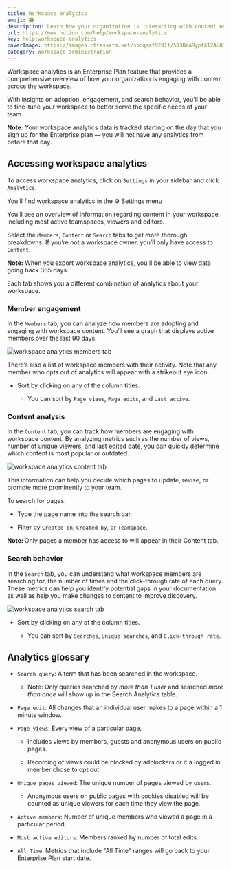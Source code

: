 ```yaml
---
title: Workspace analytics
emoji: 🗃
description: Learn how your organization is interacting with content on your workspace 🗃
url: https://www.notion.com/help/workspace-analytics
key: help:workspace-analytics
coverImage: https://images.ctfassets.net/spoqsaf9291f/593BzARypfkT2ALQ3ZGFU1/18f8351a980635587f46b7b8d12fc0aa/Workspace_analytics.png
category: Workspace administration
---
```


Workspace analytics is an Enterprise Plan feature that provides a comprehensive overview of how your organization is engaging with content across the workspace.

With insights on adoption, engagement, and search behavior, you'll be able to fine-tune your workspace to better serve the specific needs of your team.

**Note:** Your workspace analytics data is tracked starting on the day that you sign up for the Enterprise plan <!-- -->— you will not have any analytics from before that day.

## Accessing workspace analytics

To access workspace analytics, click on `Settings` in your sidebar and click `Analytics`.

[](//videos.ctfassets.net/spoqsaf9291f/3BghKmn4vnGsie8awyTvpy/c41c40afc4bd850ae0f5c9d20d8ceea4/open_analytics.mp4)

You’ll find workspace analytics in the ⚙️ Settings menu

You’ll see an overview of information regarding content in your workspace, including most active teamspaces, viewers and editors.

Select the `Members`, `Content` or `Search` tabs to get more thorough breakdowns. If you’re not a workspace owner, you’ll only have access to `Content`.

**Note:** When you export workspace analytics, you'll be able to view data going back 365 days.

[](//videos.ctfassets.net/spoqsaf9291f/7qEZ5WcXnoNnVOMFFWYEkC/5c809df3a135d364627b7bf265116200/analyticstabs.mp4)

Each tab shows you a different combination of analytics about your workspace.

### Member engagement

In the `Members` tab, you can analyze how members are adopting and engaging with workspace content. You’ll see a graph that displays active members over the last 90 days.

![workspace analytics members tab](https://images.ctfassets.net/spoqsaf9291f/7cP1mrii3VGbIOy9BJEWl2/f4dde8760588bbfa6196e8688b02508b/members_tab.png)

There’s also a list of workspace members with their activity. Note that any member who opts out of analytics will appear with a strikeout eye icon.

* Sort by clicking on any of the column titles.

  * You can sort by `Page views`, `Page edits`, and `Last active`.

### Content analysis

In the `Content` tab, you can track how members are engaging with workspace content. By analyzing metrics such as the number of views, number of unique viewers, and last edited date, you can quickly determine which content is most popular or outdated.

![workspace analytics content tab](https://images.ctfassets.net/spoqsaf9291f/5MWEjIdJ4oTinZBgbLh26M/d1c6c7b5e68426f09286ee3d8bc89ddc/workspace_analytics_content_tab.png)

This information can help you decide which pages to update, revise, or promote more prominently to your team.

To search for pages:

* Type the page name into the search bar.

* Filter by `Created on`, `Created by`, or `Teamspace`.

**Note:&#x20;**&#x4F;nly pages a member has access to will appear in their Content tab.

### Search behavior

In the `Search` tab, you can understand what workspace members are searching for, the number of times and the click-through rate of each query. These metrics can help you identify potential gaps in your documentation as well as help you make changes to content to improve discovery.

![workspace analytics search tab](https://images.ctfassets.net/spoqsaf9291f/1QlHy77ReP4PWeKptuYv5m/d31941499afd576037381b5bba7e98bf/workspace_analytics_search_tab.png)

* Sort by clicking on any of the column titles.

  * You can sort by `Searches`, `Unique searches`, and `Click-through rate`.

## Analytics glossary

* `Search query`: A term that has been searched in the workspace.

  * Note: Only queries searched by *more than 1 user* and searched *more than once&#x20;*&#x77;ill show up in the Search Analytics table.

* `Page edit`: All changes that an individual user makes to a page within a 1 minute window.

* `Page views`: Every view of a particular page.

  * Includes views by members, guests and anonymous users on public pages.

  * Recording of views could be blocked by adblockers or if a logged in member chose to opt out.

* `Unique pages viewed`: The unique number of pages viewed by users.

  * Anonymous users on public pages with cookies disabled will be counted as unique viewers for each time they view the page.

* `Active members`: Number of unique members who viewed a page in a particular period.

* `Most active editors`: Members ranked by number of total edits.

* `All Time`: Metrics that include "All Time" ranges will go back to your Enterprise Plan start date.

